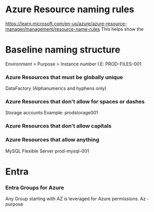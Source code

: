 
# Azure Resource naming rules
https://learn.microsoft.com/en-us/azure/azure-resource-manager/management/resource-name-rules
This helps show the 
# Baseline naming structure
Environment > Purpose > Instance number 
I.E: PROD-FILES-001

### Azure Resources that must be globally unique
DataFactory (Alphanumerics and hyphens only)

### Azure Resources that don't allow for spaces or dashes
Storage accounts
Example: prodstorage001

### Azure Resources that don't allow capitals

### Azure Resources that allow anything
MySQL Flexible Server
prod-mysql-001

# Entra
### Entra Groups for Azure
Any Group starting with AZ is leveraged for Azure permissions.
Az - purpose

### 